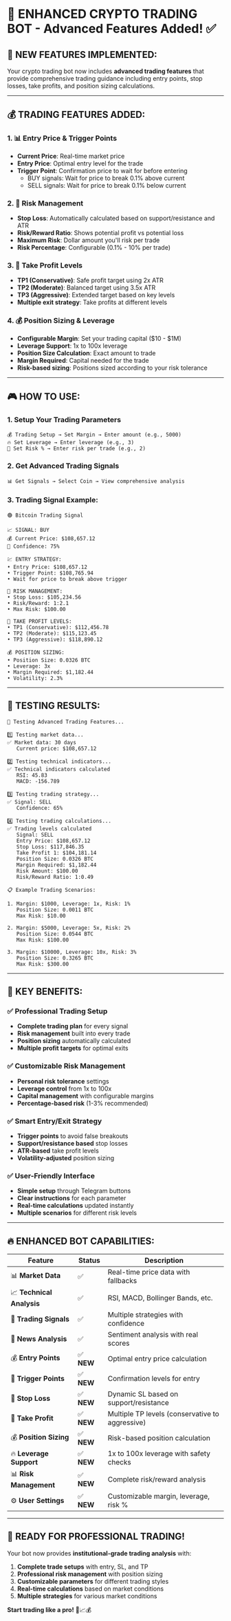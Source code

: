 # 🚀 **ENHANCED CRYPTO TRADING BOT** - Advanced Features Added! ✅

## 🎯 **NEW FEATURES IMPLEMENTED:**

Your crypto trading bot now includes **advanced trading features** that provide comprehensive trading guidance including entry points, stop losses, take profits, and position sizing calculations.

---

## 💰 **TRADING FEATURES ADDED:**

### 1. **📊 Entry Price & Trigger Points**
- **Current Price**: Real-time market price
- **Entry Price**: Optimal entry level for the trade
- **Trigger Point**: Confirmation price to wait for before entering
  - BUY signals: Wait for price to break 0.1% above current
  - SELL signals: Wait for price to break 0.1% below current

### 2. **🛑 Risk Management**
- **Stop Loss**: Automatically calculated based on support/resistance and ATR
- **Risk/Reward Ratio**: Shows potential profit vs potential loss
- **Maximum Risk**: Dollar amount you'll risk per trade
- **Risk Percentage**: Configurable (0.1% - 10% per trade)

### 3. **🎯 Take Profit Levels**
- **TP1 (Conservative)**: Safe profit target using 2x ATR
- **TP2 (Moderate)**: Balanced target using 3.5x ATR  
- **TP3 (Aggressive)**: Extended target based on key levels
- **Multiple exit strategy**: Take profits at different levels

### 4. **💰 Position Sizing & Leverage**
- **Configurable Margin**: Set your trading capital ($10 - $1M)
- **Leverage Support**: 1x to 100x leverage
- **Position Size Calculation**: Exact amount to trade
- **Margin Required**: Capital needed for the trade
- **Risk-based sizing**: Positions sized according to your risk tolerance

---

## 🎮 **HOW TO USE:**

### **1. Setup Your Trading Parameters**
```
💰 Trading Setup → Set Margin → Enter amount (e.g., 5000)
🔥 Set Leverage → Enter leverage (e.g., 3)  
🎯 Set Risk % → Enter risk per trade (e.g., 2)
```

### **2. Get Advanced Trading Signals**
```
📊 Get Signals → Select Coin → View comprehensive analysis
```

### **3. Trading Signal Example:**
```
🟢 Bitcoin Trading Signal

📈 SIGNAL: BUY
💰 Current Price: $108,657.12
🎯 Confidence: 75%

💹 ENTRY STRATEGY:
• Entry Price: $108,657.12
• Trigger Point: $108,765.94
• Wait for price to break above trigger

🛑 RISK MANAGEMENT:
• Stop Loss: $105,234.56
• Risk/Reward: 1:2.1
• Max Risk: $100.00

🎯 TAKE PROFIT LEVELS:
• TP1 (Conservative): $112,456.78
• TP2 (Moderate): $115,123.45
• TP3 (Aggressive): $118,890.12

💰 POSITION SIZING:
• Position Size: 0.0326 BTC
• Leverage: 3x
• Margin Required: $1,182.44
• Volatility: 2.3%
```

---

## 🧪 **TESTING RESULTS:**

```
🧪 Testing Advanced Trading Features...

1️⃣ Testing market data...
✅ Market data: 30 days
   Current price: $108,657.12

2️⃣ Testing technical indicators...
✅ Technical indicators calculated
   RSI: 45.83
   MACD: -156.789

3️⃣ Testing trading strategy...
✅ Signal: SELL
   Confidence: 65%

4️⃣ Testing trading calculations...
✅ Trading levels calculated
   Signal: SELL
   Entry Price: $108,657.12
   Stop Loss: $117,846.35
   Take Profit 1: $104,181.14
   Position Size: 0.0326 BTC
   Margin Required: $1,182.44
   Risk Amount: $100.00
   Risk/Reward Ratio: 1:0.49

📋 Example Trading Scenarios:

1. Margin: $1000, Leverage: 1x, Risk: 1%
   Position Size: 0.0011 BTC
   Max Risk: $10.00

2. Margin: $5000, Leverage: 5x, Risk: 2%
   Position Size: 0.0544 BTC
   Max Risk: $100.00

3. Margin: $10000, Leverage: 10x, Risk: 3%
   Position Size: 0.3265 BTC
   Max Risk: $300.00
```

---

## 🎯 **KEY BENEFITS:**

### ✅ **Professional Trading Setup**
- **Complete trading plan** for every signal
- **Risk management** built into every trade
- **Position sizing** automatically calculated
- **Multiple profit targets** for optimal exits

### ✅ **Customizable Risk Management**
- **Personal risk tolerance** settings
- **Leverage control** from 1x to 100x
- **Capital management** with configurable margins
- **Percentage-based risk** (1-3% recommended)

### ✅ **Smart Entry/Exit Strategy**
- **Trigger points** to avoid false breakouts
- **Support/resistance based** stop losses
- **ATR-based** take profit levels
- **Volatility-adjusted** position sizing

### ✅ **User-Friendly Interface**
- **Simple setup** through Telegram buttons
- **Clear instructions** for each parameter
- **Real-time calculations** updated instantly
- **Multiple scenarios** for different risk levels

---

## 🔥 **ENHANCED BOT CAPABILITIES:**

| Feature | Status | Description |
|---------|--------|-------------|
| 📊 **Market Data** | ✅ | Real-time price data with fallbacks |
| 📈 **Technical Analysis** | ✅ | RSI, MACD, Bollinger Bands, etc. |
| 🤖 **Trading Signals** | ✅ | Multiple strategies with confidence |
| 📰 **News Analysis** | ✅ | Sentiment analysis with real scores |
| 💰 **Entry Points** | ✅ **NEW** | Optimal entry price calculation |
| 🎯 **Trigger Points** | ✅ **NEW** | Confirmation levels for entry |
| 🛑 **Stop Loss** | ✅ **NEW** | Dynamic SL based on support/resistance |
| 🎯 **Take Profit** | ✅ **NEW** | Multiple TP levels (conservative to aggressive) |
| 💰 **Position Sizing** | ✅ **NEW** | Risk-based position calculation |
| 🔥 **Leverage Support** | ✅ **NEW** | 1x to 100x leverage with safety checks |
| 📊 **Risk Management** | ✅ **NEW** | Complete risk/reward analysis |
| ⚙️ **User Settings** | ✅ **NEW** | Customizable margin, leverage, risk % |

---

## 🚀 **READY FOR PROFESSIONAL TRADING!**

Your bot now provides **institutional-grade trading analysis** with:

1. **Complete trade setups** with entry, SL, and TP
2. **Professional risk management** with position sizing
3. **Customizable parameters** for different trading styles
4. **Real-time calculations** based on market conditions
5. **Multiple strategies** for various market conditions

**Start trading like a pro!** 🎯📈💰
